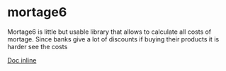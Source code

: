 # mortage6

Mortage6 is little but usable library that allows to calculate all costs of mortage. Since banks give a lot of discounts if buying their products it is harder see the costs

[Doc inline](https://github.com/teodozjan/mortage6/blob/master/lib/Mortage.pm6)
